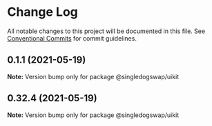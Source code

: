 # Change Log

All notable changes to this project will be documented in this file.
See [Conventional Commits](https://conventionalcommits.org) for commit guidelines.

## 0.1.1 (2021-05-19)

**Note:** Version bump only for package @singledogswap/uikit





## 0.32.4 (2021-05-19)

**Note:** Version bump only for package @singledogswap/uikit
